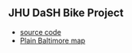 ## JHU DaSH Bike Project

- [source code](https://github.com/kbroman/jhudashbike)
- [Plain Baltimore map](plain_baltimore_map.html)

<!-- the following to make it look nicer -->
<link href="http://kevinburke.bitbucket.org/markdowncss/markdown.css" rel="stylesheet"></link>
<link href="http://www.biostat.wisc.edu/~kbroman/markdown_modified.css" rel="stylesheet"></link>
